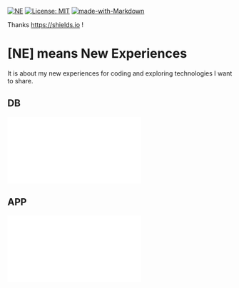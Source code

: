 [![NE](https://img.shields.io/badge/ne-Just%20for%20fun!-green)](https://github.com/itanlam/ne) [![License: MIT](https://img.shields.io/badge/License-MIT-yellow.svg)](https://opensource.org/licenses/MIT) [![made-with-Markdown](https://img.shields.io/badge/Made%20with-Markdown-1f425f.svg)](http://commonmark.org)

Thanks https://shields.io !

# [NE] means New Experiences

It is about my new experiences for coding and exploring technologies I want to share.

## DB

![Postgres](db/README.md)

## APP

![App](app/README.md)
